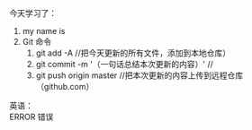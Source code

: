 今天学习了：
1. my name is  
2. Git 命令
    1. git add -A   //把今天更新的所有文件，添加到本地仓库）
    2. git commit -m '（一句话总结本次更新的内容）'  //
    3. git push origin master       //把本次更新的内容上传到远程仓库（github.com）


英语：  
ERROR 错误
